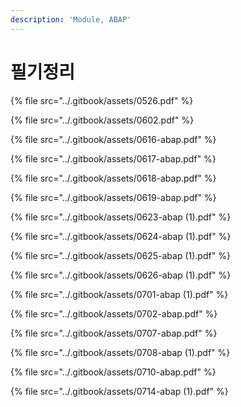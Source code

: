 ```yaml
---
description: 'Module, ABAP'
---
```


# 필기정리



{% file src="../.gitbook/assets/0526.pdf" %}

{% file src="../.gitbook/assets/0602.pdf" %}

{% file src="../.gitbook/assets/0616-abap.pdf" %}

{% file src="../.gitbook/assets/0617-abap.pdf" %}

{% file src="../.gitbook/assets/0618-abap.pdf" %}

{% file src="../.gitbook/assets/0619-abap.pdf" %}

{% file src="../.gitbook/assets/0623-abap \(1\).pdf" %}

{% file src="../.gitbook/assets/0624-abap \(1\).pdf" %}

{% file src="../.gitbook/assets/0625-abap \(1\).pdf" %}

{% file src="../.gitbook/assets/0626-abap \(1\).pdf" %}

{% file src="../.gitbook/assets/0701-abap \(1\).pdf" %}

{% file src="../.gitbook/assets/0702-abap.pdf" %}

{% file src="../.gitbook/assets/0707-abap.pdf" %}

{% file src="../.gitbook/assets/0708-abap \(1\).pdf" %}

{% file src="../.gitbook/assets/0710-abap.pdf" %}

{% file src="../.gitbook/assets/0714-abap \(1\).pdf" %}

